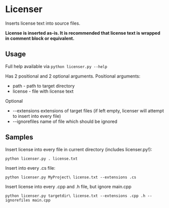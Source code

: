 # Licenser
Inserts license text into source files.

**License is inserted as-is. It is recommended that license text is wrapped in comment block or equivalent.**

## Usage
Full help available via ```python licenser.py --help```

Has 2 positional and 2 optional arguments.
Positional arguments:

* path - path to target directory
* license - file with license text

Optional
* --extensions extensions of target files (if left empty, licenser will attempt to insert into every file)
* --ignorefiles name of file which should be ignored


## Samples
Insert license into every file in current directory (includes licenser.py!):

```python licenser.py . license.txt```


Insert into every .cs file:

```python licenser.py MyProject\ license.txt --extensions .cs```


Insert license into every .cpp and .h file, but ignore main.cpp

```python licenser.py targetdir\ license.txt --extensions .cpp .h --ignorefiles main.cpp```
